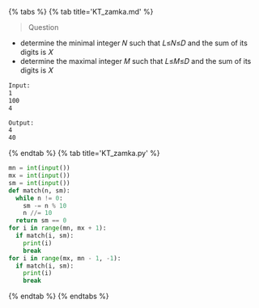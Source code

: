 {% tabs %}
{% tab title='KT_zamka.md' %}

> Question

* determine the minimal integer 𝑁 such that 𝐿≤𝑁≤𝐷 and the sum of its digits is 𝑋
* determine the maximal integer 𝑀 such that 𝐿≤𝑀≤𝐷 and the sum of its digits is 𝑋

```txt
Input:
1
100
4

Output:
4
40
```

{% endtab %}
{% tab title='KT_zamka.py' %}

```py
mn = int(input())
mx = int(input())
sm = int(input())
def match(n, sm):
  while n != 0:
    sm -= n % 10
    n //= 10
  return sm == 0
for i in range(mn, mx + 1):
  if match(i, sm):
    print(i)
    break
for i in range(mx, mn - 1, -1):
  if match(i, sm):
    print(i)
    break
```

{% endtab %}
{% endtabs %}
